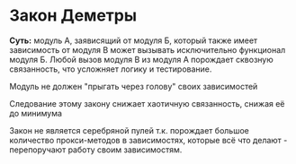 # Закон Деметры

**Суть:** модуль А, заявисящий от модуля Б, который также имеет зависимость от модуля В
может вызывать исключительно функционал модуля Б.
Любой вызов модуля В из модуля А порождает сквозную связанность,
что усложняет логику и тестирование. <br>

Модуль не должен "прыгать через голову" своих зависимостей<br>

Следование этому закону снижает хаотичную связанность, снижая её до минимума<br>

Закон не является серебряной пулей т.к. порождает большое количество прокси-методов в зависимостях,
которые всё что делают - перепоручают работу своим зависимостям.
